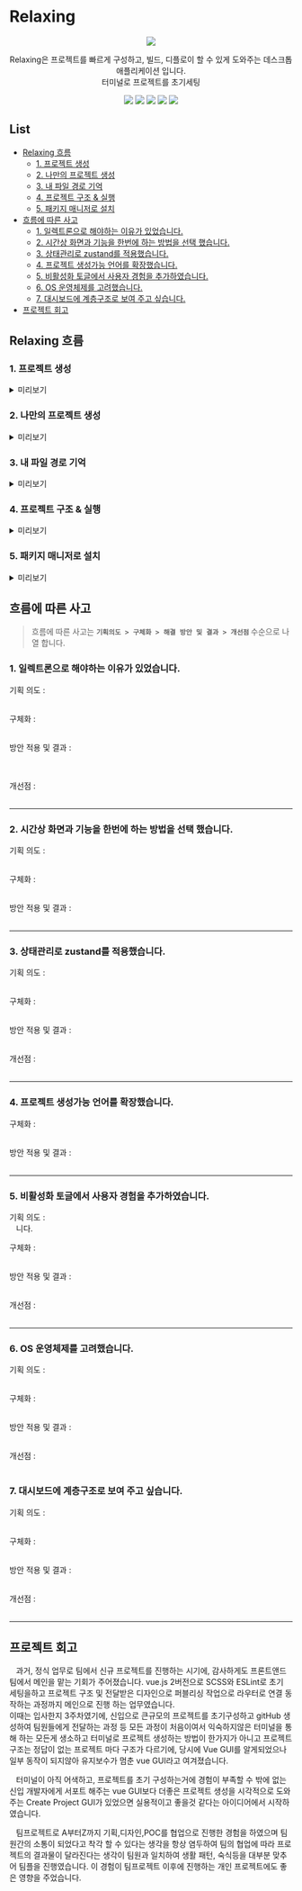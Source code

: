# Relaxing

<p align="center">
  <img src="https://github.com/user-attachments/assets/0f802adf-bd94-4d1b-9dd1-31fc591092eb">
</p>

<p align="center">
Relaxing은 프로젝트를 빠르게 구성하고, 빌드, 디플로이 할 수 있게 도와주는 데스크톱 애플리케이션 입니다. <br/>
터미널로 프로젝트를 초기세팅
</p>

<p align="center">
  <img src="https://img.shields.io/badge/Electron-222222?style=for-the-badge">
  <img src="https://img.shields.io/badge/react-222222?style=for-the-badge">
  <img src="https://img.shields.io/badge/zustand-222222?style=for-the-badge">
  <img src="https://img.shields.io/badge/styled_components-222222?style=for-the-badge">
  <img src="https://img.shields.io/badge/vite-222222?style=for-the-badge">
</p>

## List

<!-- toc -->

- [Relaxing 흐름](#relaxing-%ED%9D%90%EB%A6%84)
  * [1. 프로젝트 생성](#1-%ED%94%84%EB%A1%9C%EC%A0%9D%ED%8A%B8-%EC%83%9D%EC%84%B1)
  * [2. 나만의 프로젝트 생성](#2-%EB%82%98%EB%A7%8C%EC%9D%98-%ED%94%84%EB%A1%9C%EC%A0%9D%ED%8A%B8-%EC%83%9D%EC%84%B1)
  * [3. 내 파일 경로 기억](#3-%EB%82%B4-%ED%8C%8C%EC%9D%BC-%EA%B2%BD%EB%A1%9C-%EA%B8%B0%EC%96%B5)
  * [4. 프로젝트 구조 & 실행](#4-%ED%94%84%EB%A1%9C%EC%A0%9D%ED%8A%B8-%EA%B5%AC%EC%A1%B0--%EC%8B%A4%ED%96%89)
  * [5. 패키지 매니저로 설치](#5-%ED%8C%A8%ED%82%A4%EC%A7%80-%EB%A7%A4%EB%8B%88%EC%A0%80%EB%A1%9C-%EC%84%A4%EC%B9%98)
- [흐름에 따른 사고](#%ED%9D%90%EB%A6%84%EC%97%90-%EB%94%B0%EB%A5%B8-%EC%82%AC%EA%B3%A0)
  * [1. 일렉트론으로 해야하는 이유가 있었습니다.](#1-%EC%9D%BC%EB%A0%89%ED%8A%B8%EB%A1%A0%EC%9C%BC%EB%A1%9C-%ED%95%B4%EC%95%BC%ED%95%98%EB%8A%94-%EC%9D%B4%EC%9C%A0%EA%B0%80-%EC%9E%88%EC%97%88%EC%8A%B5%EB%8B%88%EB%8B%A4)
  * [2. 시간상 화면과 기능을 한번에 하는 방법을 선택 했습니다.](#2-%EC%8B%9C%EA%B0%84%EC%83%81-%ED%99%94%EB%A9%B4%EA%B3%BC-%EA%B8%B0%EB%8A%A5%EC%9D%84-%ED%95%9C%EB%B2%88%EC%97%90-%ED%95%98%EB%8A%94-%EB%B0%A9%EB%B2%95%EC%9D%84-%EC%84%A0%ED%83%9D-%ED%96%88%EC%8A%B5%EB%8B%88%EB%8B%A4)
  * [3. 상태관리로 zustand를 적용했습니다.](#3-%EC%83%81%ED%83%9C%EA%B4%80%EB%A6%AC%EB%A1%9C-zustand%EB%A5%BC-%EC%A0%81%EC%9A%A9%ED%96%88%EC%8A%B5%EB%8B%88%EB%8B%A4)
  * [4. 프로젝트 생성가능 언어를 확장했습니다.](#4-%ED%94%84%EB%A1%9C%EC%A0%9D%ED%8A%B8-%EC%83%9D%EC%84%B1%EA%B0%80%EB%8A%A5-%EC%96%B8%EC%96%B4%EB%A5%BC-%ED%99%95%EC%9E%A5%ED%96%88%EC%8A%B5%EB%8B%88%EB%8B%A4)
  * [5. 비활성화 토글에서 사용자 경험을 추가하였습니다.](#5-%EB%B9%84%ED%99%9C%EC%84%B1%ED%99%94-%ED%86%A0%EA%B8%80%EC%97%90%EC%84%9C-%EC%82%AC%EC%9A%A9%EC%9E%90-%EA%B2%BD%ED%97%98%EC%9D%84-%EC%B6%94%EA%B0%80%ED%95%98%EC%98%80%EC%8A%B5%EB%8B%88%EB%8B%A4)
  * [6. OS 운영체제를 고려했습니다.](#6-os-%EC%9A%B4%EC%98%81%EC%B2%B4%EC%A0%9C%EB%A5%BC-%EA%B3%A0%EB%A0%A4%ED%96%88%EC%8A%B5%EB%8B%88%EB%8B%A4)
  * [7. 대시보드에 계층구조로 보여 주고 싶습니다.](#7-%EB%8C%80%EC%8B%9C%EB%B3%B4%EB%93%9C%EC%97%90-%EA%B3%84%EC%B8%B5%EA%B5%AC%EC%A1%B0%EB%A1%9C-%EB%B3%B4%EC%97%AC-%EC%A3%BC%EA%B3%A0-%EC%8B%B6%EC%8A%B5%EB%8B%88%EB%8B%A4)
- [프로젝트 회고](#%ED%94%84%EB%A1%9C%EC%A0%9D%ED%8A%B8-%ED%9A%8C%EA%B3%A0)

<!-- tocstop -->

## Relaxing 흐름

### 1. 프로젝트 생성

<details>
<summary>미리보기</summary>
<div markdown="1">

<img src="" alt="프로젝트 생성" style="width: 100%" /><br/>
작성을 완료하면 다음 작성 가능한 토글이 보여집니다.
토글의 내용은 터미널에서 프로젝트를 생성하는 명령어의 흐름을 기준으로 생성됩니다.

</div>
</details>

### 2. 나만의 프로젝트 생성

<details>
<summary>미리보기</summary>

|     프로젝트 1회성 생성      |                  커스텀 프로젝트 생성                  |
| :--------------------------: | :----------------------------------------------------: |
|         ![1회생성]()         |                    ![커스텀생성]()                     |
| 1회성 프로젝트를 생성합니다. | 프로젝트 생성시 커스텀이름으로 생성 정보를 저장합니다. |

<div markdown="1">

</div>
</details>

### 3. 내 파일 경로 기억

<details>
<summary>미리보기</summary>
<div markdown="1">
<img src="" alt="프로젝트 경로" style="width: 100%" /><br/>
<!-- 프로젝트 리스트에서 파일 경로가 있는경우 대시보드, 없는경우 팝업  -->

</div>
</details>

### 4. 프로젝트 구조 & 실행

<details>
<summary>미리보기</summary>
<div markdown="1">
<img src="" alt="프로젝트 실행" style="width: 100%" /><br/>
생성한 프로젝트의 구조를 확인 할 수 있습니다.
프로젝트를 토글 버튼을 통해 실행 시킬 수 있습니다.

</div>
</details>

### 5. 패키지 매니저로 설치

<details>
<summary>미리보기</summary>
<div markdown="1">
<img src="" alt="패키지 매니저" style="width: 100%" /><br/>
실제 런타임 환경에서 실행되는 dependencies와 빌드 작업에 필요한 devDependencies의 설치된 패키지를 확인가능 합니다.
설치한 패키지는 `X`클릭시 실제 프로젝트의 package.json에서 삭제됩니다.
추가하고 싶은 캐지는 검색을 통해 설치 가능합니다.

</div>
</details>

## 흐름에 따른 사고

> 흐름에 따른 사고는 <b> `기획의도 > 구체화 > 해결 방안 및 결과 > 개선점` </b> 수순으로 나열 합니다.

### 1. 일렉트론으로 해야하는 이유가 있었습니다.

기획 의도 : <br/>
&nbsp;&nbsp; <br/>

구체화 : <br/>
&nbsp;&nbsp; <br/>

방안 적용 및 결과 : <br/>
&nbsp;&nbsp;<br/>
&nbsp;&nbsp;
<br/>

개선점 : <br/>
&nbsp;&nbsp;

<hr/>

### 2. 시간상 화면과 기능을 한번에 하는 방법을 선택 했습니다.

기획 의도 :<br/>
&nbsp;&nbsp;

구체화 : <br/>
&nbsp;&nbsp;
<br/>

방안 적용 및 결과 : <br/>
&nbsp;&nbsp;
<br/>

<hr/>

### 3. 상태관리로 zustand를 적용했습니다.

기획 의도 : <br/>
&nbsp;&nbsp;

구체화 :<br/>
&nbsp;&nbsp;

방안 적용 및 결과 : <br/>
&nbsp;&nbsp;
<br/>

개선점 : <br/>
&nbsp;&nbsp;

<hr/>

### 4. 프로젝트 생성가능 언어를 확장했습니다.

구체화 : <br/>
&nbsp;&nbsp; <br/>

방안 적용 및 결과 : <br/>
<br/>

<hr/>

### 5. 비활성화 토글에서 사용자 경험을 추가하였습니다.

기획 의도 :<br/>
&nbsp;&nbsp; 니다.

구체화 : <br/>
&nbsp;&nbsp;

방안 적용 및 결과 : <br/>
&nbsp;&nbsp;

개선점 : <br/>
&nbsp;&nbsp;

<hr/>

### 6. OS 운영체제를 고려했습니다.

기획 의도 :<br/>
&nbsp;&nbsp;

구체화 : <br/>
&nbsp;&nbsp;

방안 적용 및 결과 : <br/>
&nbsp;&nbsp;

개선점 : <br/>
&nbsp;&nbsp;

### 7. 대시보드에 계층구조로 보여 주고 싶습니다.

기획 의도 :<br/>
&nbsp;&nbsp;

구체화 : <br/>
&nbsp;&nbsp;

방안 적용 및 결과 : <br/>
&nbsp;&nbsp;

개선점 : <br/>
&nbsp;&nbsp;

<hr/>

## 프로젝트 회고

&nbsp;&nbsp; 과거, 정식 업무로 팀에서 신규 프로젝트를 진행하는 시기에, 감사하게도 프론트앤드팀에서 메인을 맡는 기회가 주어졌습니다. vue.js 2버전으로 SCSS와 ESLint로 초기 세팅을하고 프로젝트 구조 및 전달받은 디자인으로 퍼블리싱 작업으로 라우터로 연결 동작하는 과정까지 메인으로 진행 하는 업무였습니다. <br/>
이때는 입사한지 3주차였기에, 신입으로 큰규모의 프로젝트를 초기구성하고 gitHub 생성하여 팀원들에게 전달하는 과정 등 모든 과정이 처음이여서 익숙하지않은 터미널을 통해 하는 모든게 생소하고 터미널로 프로젝트 생성하는 방법이 한가지가 아니고 프로젝트 구조는 정답이 없는 프로젝트 마다 구조가 다르기에, 당시에 Vue GUI를 알게되었으나 일부 동작이 되지않아 유지보수가 멈춘 vue GUI라고 여겨졌습니다.<br/>

&nbsp;&nbsp; 터미널이 아직 어색하고, 프로젝트를 초기 구성하는거에 경험이 부족할 수 밖에 없는 신입 개발자에게 서포트 해주는 vue GUI보다 더좋은 프로젝트 생성을 시각적으로 도와주는 Create Project GUI가 있었으면 실용적이고 좋을것 같다는 아이디어에서 시작하였습니다.<br/>

&nbsp;&nbsp; 팀프로젝트로 A부터Z까지 기획,디자인,POC를 협업으로 진행한 경험을 하였으며 팀원간의 소통이 되었다고 착각 할 수 있다는 생각을 항상 염두하여 팀의 협업에 따라 프로젝트의 결과물이 달라진다는 생각이 팀원과 일치하여 생활 패턴, 숙식등을 대부분 맞추어 팀플을 진행였습니다. 이 경험이 팀프로젝트 이후에 진행하는 개인 프로젝트에도 좋은 영향을 주었습니다.<br/>
